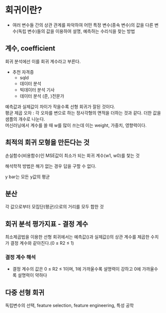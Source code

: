 # 회귀이란?
- 여러 변수들 간의 상관 관계를 파악하여 어떤 특정 변수(종속 변수)의 값을 다른 변수(독립 변수)들의 값을 이용하여 설명, 예측하는 수리식을 찾는 방법

## 계수, coefficient
회귀 분석에선 이를 회귀 계수라고 부른다. 

- 추천 자격증
  - sqld
  - 데이터 분석 
  - 빅데이터 분석 기사
  - 데이터 분석 (준, )전문가

예측값과 실제값이 차이가 작을수록 선형 회귀가 잘된 것이다.  
평균 제곱 오차 : 각 오차를 변으로 하는 정사각형의 면적을 더하는 것과 같다. 더한 값을 샘플의 개수로 나눈다.  
머신러닝에서 계수를 쓸 때 w를 많이 쓰는데 이는 weight, 가중치, 영향력이다.  

## 최적의 회귀 모형을 만든다는 것
손실함수(비용함수)인 MSE값이 최소가 되는 회귀 계수(w1, w0)를 찿는 것  

해석학적 방법은 해가 없는 경우 답을 구할 수 없다.  

y bar는 모든 y값의 평균  

## 분산
각 값으로부터 모집단(평균)으로의 거리를 모두 합한 것  

## 회귀 분석 평가지표 - 결정 계수
최소제곱법을 이용한 선형 회귀에서는 예측값()과 실제값()의 상관 계수를 제곱한 수치가 결정 계수와 같아진다.(0 ≤ R2 ≤ 1)
### 결정 계수 해석
- 결정 계수의 값은 0 ≤ R2 ≤ 1이며, 1에 가까울수록 설명력이 강하고 0에 가까울수록 설명력이 약하다

## 다중 선형 회귀
독립변수의 선택, feature selection, feature engineering, 특성 공학

